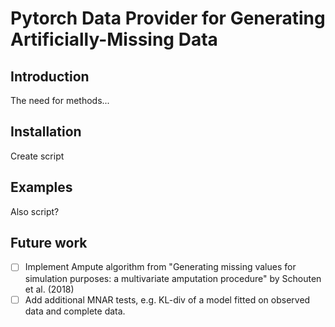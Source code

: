 # Pytorch Data Provider for Generating Artificially-Missing Data

## Introduction

The need for methods...

## Installation

Create script

## Examples

Also script?

## Future work

- [ ] Implement Ampute algorithm from "Generating missing values for simulation purposes: a multivariate amputation procedure" by Schouten et al. (2018)
- [ ] Add additional MNAR tests, e.g. KL-div of a model fitted on observed data and complete data.
